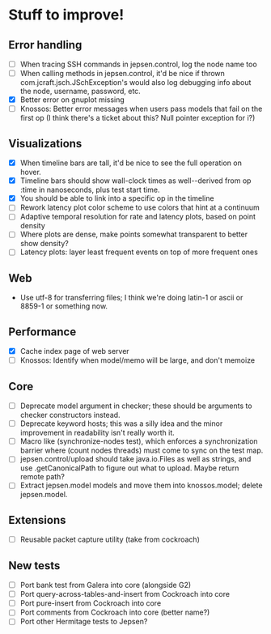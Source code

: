 # Stuff to improve!

## Error handling

- [ ] When tracing SSH commands in jepsen.control, log the node name too
- [ ] When calling methods in jepsen.control, it'd be nice if thrown
  com.jcraft.jsch.JSchException's would also log debugging info about the node,
  username, password, etc.
- [x] Better error on gnuplot missing
- [ ] Knossos: Better error messages when users pass models that fail on the
  first op (I think there's a ticket about this? Null pointer exception for i?)

## Visualizations

- [x] When timeline bars are tall, it'd be nice to see the full operation on
  hover.
- [x] Timeline bars should show wall-clock times as well--derived from op :time
  in nanoseconds, plus test start time.
- [x] You should be able to link into a specific op in the timeline
- [ ] Rework latency plot color scheme to use colors that hint at a continuum
- [ ] Adaptive temporal resolution for rate and latency plots, based on point density
- [ ] Where plots are dense, make points somewhat transparent to better show
  density?
- [ ] Latency plots: layer least frequent events on top of more frequent ones

## Web

- Use utf-8 for transferring files; I think we're doing latin-1 or ascii or
  8859-1 or something now.

## Performance

- [x] Cache index page of web server
- [ ] Knossos: Identify when model/memo will be large, and don't memoize

## Core

- [ ] Deprecate model argument in checker; these should be arguments to checker
  constructors instead.
- [ ] Deprecate keyword hosts; this was a silly idea and the minor improvement
  in readability isn't really worth it.
- [ ] Macro like (synchronize-nodes test), which enforces a synchronization
  barrier where (count nodes threads) must come to sync on the test map.
- [ ] jepsen.control/upload should take java.io.Files as well as strings, and
  use .getCanonicalPath to figure out what to upload. Maybe return remote path?
- [ ] Extract jepsen.model models and move them into knossos.model; delete
  jepsen.model.

## Extensions

- [ ] Reusable packet capture utility (take from cockroach)

## New tests

- [ ] Port bank test from Galera into core (alongside G2)
- [ ] Port query-across-tables-and-insert from Cockroach into core
- [ ] Port pure-insert from Cockroach into core
- [ ] Port comments from Cockroach into core (better name?)
- [ ] Port other Hermitage tests to Jepsen?
